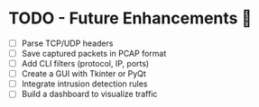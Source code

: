 # TODO - Future Enhancements 🧠

- [ ] Parse TCP/UDP headers
- [ ] Save captured packets in PCAP format
- [ ] Add CLI filters (protocol, IP, ports)
- [ ] Create a GUI with Tkinter or PyQt
- [ ] Integrate intrusion detection rules
- [ ] Build a dashboard to visualize traffic
